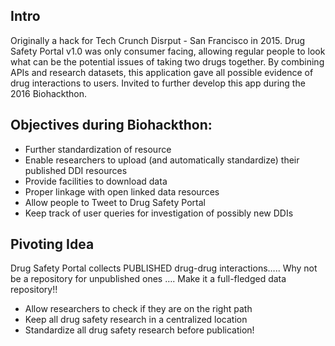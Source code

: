 ## Intro
Originally a hack for Tech Crunch Disrput - San Francisco in 2015. Drug Safety Portal v1.0 was only consumer facing, allowing regular people to look what can be the potential issues of taking two drugs together. By combining APIs and research datasets, this application gave all possible evidence of drug interactions to users. Invited to further develop this app during the 2016 Biohackthon. 

## Objectives during Biohackthon:
- Further standardization of resource
- Enable researchers to upload (and automatically standardize) their published DDI resources
- Provide facilities to download data
- Proper linkage with open linked data resources
- Allow people to Tweet to Drug Safety Portal
- Keep track of user queries for investigation of possibly new DDIs

## Pivoting Idea
Drug Safety Portal collects PUBLISHED drug-drug interactions….. Why not be a repository for unpublished ones …. Make it a full-fledged data repository!!

- Allow researchers to check if they are on the right path
- Keep all drug safety research in a centralized location
- Standardize all drug safety research before publication!

